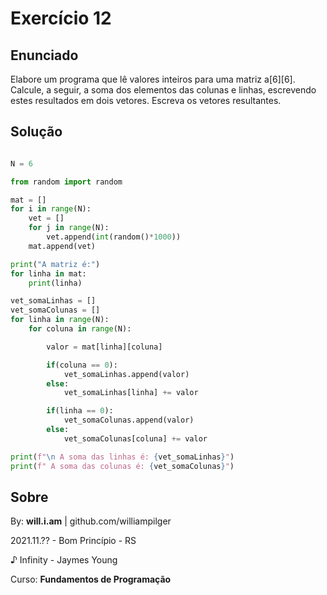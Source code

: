 # Exercício 12

## Enunciado

Elabore um programa que lê valores inteiros para uma matriz a[6][6]. Calcule, a seguir, a soma dos elementos das colunas e linhas, escrevendo estes resultados em dois vetores. Escreva os vetores resultantes.

## Solução

```py

N = 6

from random import random

mat = []
for i in range(N):
    vet = []
    for j in range(N):
        vet.append(int(random()*1000))
    mat.append(vet)

print("A matriz é:")
for linha in mat:
    print(linha)

vet_somaLinhas = []
vet_somaColunas = []
for linha in range(N):
    for coluna in range(N):

        valor = mat[linha][coluna]

        if(coluna == 0):
            vet_somaLinhas.append(valor)
        else:
            vet_somaLinhas[linha] += valor

        if(linha == 0):
            vet_somaColunas.append(valor)
        else:
            vet_somaColunas[coluna] += valor

print(f"\n A soma das linhas é: {vet_somaLinhas}")
print(f" A soma das colunas é: {vet_somaColunas}")

```

## Sobre

By: **will.i.am** | github.com/williampilger

2021.11.?? - Bom Princípio - RS

♪ Infinity - Jaymes Young

Curso: **Fundamentos de Programação**
